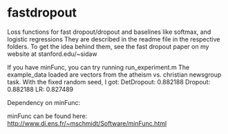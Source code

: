 fastdropout
===========
Loss functions for fast dropout/dropout and baselines like softmax, and logistic regressions
They are described in the readme file in the respective folders.
To get the idea behind them, see the fast dropout paper on my website at stanford.edu/~sidaw

If you have minFunc, you can try running run_experiment.m
The example_data loaded are vectors from the atheism vs. christian newsgroup task.
With the fixed random seed, I got:
DetDropout: 0.882188
Dropout: 0.882188
LR: 0.827489

Dependency on minFunc:

minFunc can be found here:
http://www.di.ens.fr/~mschmidt/Software/minFunc.html

